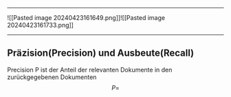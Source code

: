 
---
![[Pasted image 20240423161649.png]]![[Pasted image 20240423161733.png]]

---
## Präzision(Precision) und Ausbeute(Recall)
Precision P ist der Anteil der relevanten Dokumente in den zurückgegebenen Dokumenten
$$P=$$